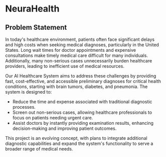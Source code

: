 # NeuraHealth 
## Problem Statement

In today's healthcare environment, patients often face significant delays and high costs when seeking medical diagnoses, particularly in the United States. Long wait times for doctor appointments and expensive consultations make timely medical care difficult for many individuals. Additionally, many non-serious cases unnecessarily burden healthcare providers, leading to inefficient use of medical resources.

Our AI Healthcare System aims to address these challenges by providing fast, cost-effective, and accessible preliminary diagnoses for critical health conditions, starting with brain tumors, diabetes, and pneumonia. The system is designed to:

- Reduce the time and expense associated with traditional diagnostic processes.
- Screen out non-serious cases, allowing healthcare professionals to focus on patients needing urgent care.
- Assist doctors by instantly providing examination results, enhancing decision-making and improving patient outcomes.

This project is an evolving concept, with plans to integrate additional diagnostic capabilities and expand the system's functionality to serve a broader range of medical needs.
